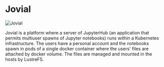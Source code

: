 # Jovial

![Jovial](https://www.chivo.cl/media/service-images/jovial.jpg)

Jovial is a platform where a server of JupyterHub (an application that permits multiuser spawns of Jupyter notebooks) runs within a Kubernetes infrastructure. The users have a personal account and the notebooks spawn in pods of a single docker container where the users' files are attached by docker volume. The files are managed and mounted in the hosts by LustreFS.
